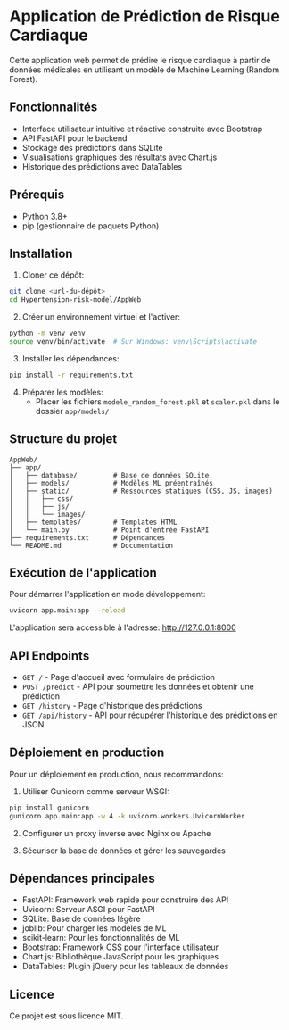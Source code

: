 # Application de Prédiction de Risque Cardiaque

Cette application web permet de prédire le risque cardiaque à partir de données médicales en utilisant un modèle de Machine Learning (Random Forest).

## Fonctionnalités

- Interface utilisateur intuitive et réactive construite avec Bootstrap
- API FastAPI pour le backend
- Stockage des prédictions dans SQLite
- Visualisations graphiques des résultats avec Chart.js
- Historique des prédictions avec DataTables

## Prérequis

- Python 3.8+
- pip (gestionnaire de paquets Python)

## Installation

1. Cloner ce dépôt:

```bash
git clone <url-du-dépôt>
cd Hypertension-risk-model/AppWeb
```

2. Créer un environnement virtuel et l'activer:

```bash
python -m venv venv
source venv/bin/activate  # Sur Windows: venv\Scripts\activate
```

3. Installer les dépendances:

```bash
pip install -r requirements.txt
```

4. Préparer les modèles:
   - Placer les fichiers `modele_random_forest.pkl` et `scaler.pkl` dans le dossier `app/models/`

## Structure du projet

```
AppWeb/
├── app/
│   ├── database/         # Base de données SQLite
│   ├── models/           # Modèles ML préentraînés
│   ├── static/           # Ressources statiques (CSS, JS, images)
│   │   ├── css/
│   │   ├── js/
│   │   └── images/
│   ├── templates/        # Templates HTML
│   └── main.py           # Point d'entrée FastAPI
├── requirements.txt      # Dépendances
└── README.md             # Documentation
```

## Exécution de l'application

Pour démarrer l'application en mode développement:

```bash
uvicorn app.main:app --reload
```

L'application sera accessible à l'adresse: http://127.0.0.1:8000

## API Endpoints

- `GET /` - Page d'accueil avec formulaire de prédiction
- `POST /predict` - API pour soumettre les données et obtenir une prédiction
- `GET /history` - Page d'historique des prédictions
- `GET /api/history` - API pour récupérer l'historique des prédictions en JSON

## Déploiement en production

Pour un déploiement en production, nous recommandons:

1. Utiliser Gunicorn comme serveur WSGI:

```bash
pip install gunicorn
gunicorn app.main:app -w 4 -k uvicorn.workers.UvicornWorker
```

2. Configurer un proxy inverse avec Nginx ou Apache

3. Sécuriser la base de données et gérer les sauvegardes

## Dépendances principales

- FastAPI: Framework web rapide pour construire des API
- Uvicorn: Serveur ASGI pour FastAPI
- SQLite: Base de données légère
- joblib: Pour charger les modèles de ML
- scikit-learn: Pour les fonctionnalités de ML
- Bootstrap: Framework CSS pour l'interface utilisateur
- Chart.js: Bibliothèque JavaScript pour les graphiques
- DataTables: Plugin jQuery pour les tableaux de données

## Licence

Ce projet est sous licence MIT.
